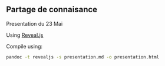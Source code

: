 Partage de connaisance
---------------------

Presentation du 23 Mai

Using [Reveal.js](https://github.com/hakimel/reveal.js)

Compile using:

```bash
pandoc -t revealjs -s presentation.md -o presentation.html
